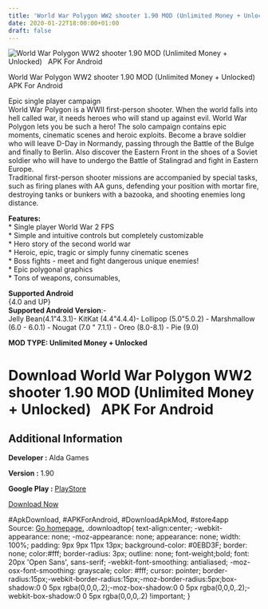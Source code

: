 ```yaml
---
title: 'World War Polygon WW2 shooter 1.90 MOD (Unlimited Money + Unlocked)   APK For Android'
date: 2020-01-22T18:00:00+01:00
draft: false
---
```


![World War Polygon WW2 shooter 1.90 MOD (Unlimited Money + Unlocked)   APK For Android](https://i0.wp.com/apkhome.net/wp-content/uploads/2020/01/World-War-Polygon-WW2-shooter-1.90-MOD-Unlimited-Money-Unlocked.png "World War Polygon WW2 shooter 1.90 MOD (Unlimited Money + Unlocked)   APK For Android")

  

World War Polygon WW2 shooter 1.90 MOD (Unlimited Money + Unlocked)   APK For Android

Epic single player campaign  
World War Polygon is a WWII first-person shooter. When the world falls into hell called war, it needs heroes who will stand up against evil. World War Polygon lets you be such a hero! The solo campaign contains epic moments, cinematic scenes and heroic exploits. Become a brave soldier who will leave D-Day in Normandy, passing through the Battle of the Bulge and finally to Berlin. Also discover the Eastern Front in the shoes of a Soviet soldier who will have to undergo the Battle of Stalingrad and fight in Eastern Europe.  
Traditional first-person shooter missions are accompanied by special tasks, such as firing planes with AA guns, defending your position with mortar fire, destroying tanks or bunkers with a bazooka, and shooting enemies long distance.

**Features:**  
\* Single player World War 2 FPS  
\* Simple and intuitive controls but completely customizable  
\* Hero story of the second world war  
\* Heroic, epic, tragic or simply funny cinematic scenes  
\* Boss fights - meet and fight dangerous unique enemies!  
\* Epic polygonal graphics  
\* Tons of weapons, consumables,

**Supported Android**  
{4.0 and UP}  
**Supported Android Version**:-  
Jelly Bean(4.1"4.3.1)- KitKat (4.4"4.4.4)- Lollipop (5.0"5.0.2) - Marshmallow (6.0 - 6.0.1) - Nougat (7.0 " 7.1.1) - Oreo (8.0-8.1) - Pie (9.0)

**MOD TYPE: Unlimited Money + Unlocked**

Download World War Polygon WW2 shooter 1.90 MOD (Unlimited Money + Unlocked)   APK For Android
===============================================================================================

Additional Information
----------------------

**Developer :** Alda Games

**Version :** 1.90

**Google Play :** [PlayStore](https://play.google.com/store/apps/details?id=com.aldagames.warpolygon)

  

[Download Now](https://store4app.co/post/world-war-polygon-ww2-shooter-1-90-mod-unlimited-money-unlocked-apk-for-android_1579712350)

  
#ApkDownload, #APKForAndroid, #DownloadApkMod, #store4app  
Source: [Go homepage.](https://store4app.co/post/world-war-polygon-ww2-shooter-1-90-mod-unlimited-money-unlocked-apk-for-android_1579712350) .downloadtop{ text-align:center; -webkit-appearance: none; -moz-appearance: none; appearance: none; width: 100%; padding: 9px 9px 11px 13px; background-color: #0EBD3F; border: none; color:#fff; border-radius: 3px; outline: none; font-weight;bold; font: 20px 'Open Sans', sans-serif; -webkit-font-smoothing: antialiased; -moz-osx-font-smoothing: grayscale; color: #fff; cursor: pointer; border-radius:15px;-webkit-border-radius:15px;-moz-border-radius:5px;box-shadow:0 0 5px rgba(0,0,0,.2);-moz-box-shadow:0 0 5px rgba(0,0,0,.2);-webkit-box-shadow:0 0 5px rgba(0,0,0,.2) !important; }
